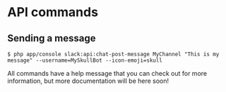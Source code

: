 API commands
============

## Sending a message

```
$ php app/console slack:api:chat-post-message MyChannel "This is my message" --username=MySkullBot --icon-emoji=skull
```

All commands have a help message that you can check out for more information, but more documentation will be here soon!
